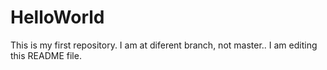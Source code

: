# HelloWorld
This is my first repository. 
I am at diferent branch, not master.. I am editing this README file.

